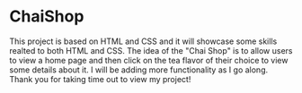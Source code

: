 # ChaiShop
This project is based on HTML and CSS and it will showcase some skills realted to both HTML and CSS. The idea of the "Chai Shop" is to allow users to view a home page and then click on the tea flavor of their choice to view some details about it. 
I will be adding more functionality as I go along. 
Thank you for taking time out to view my project! 
